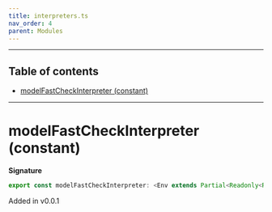 ```yaml
---
title: interpreters.ts
nav_order: 4
parent: Modules
---
```


---

<h2 class="text-delta">Table of contents</h2>

- [modelFastCheckInterpreter (constant)](#modelfastcheckinterpreter-constant)

---

# modelFastCheckInterpreter (constant)

**Signature**

```ts
export const modelFastCheckInterpreter: <Env extends Partial<Readonly<Record<"FastCheckURI", any>>>>() => ModelAlgebraRefined<"FastCheckURI", Env> & ModelAlgebraNewtype<"FastCheckURI", Env> & ModelAlgebraUnknown<"FastCheckURI", Env> & ModelAlgebraPrimitive<"FastCheckURI", Env> & ModelAlgebraIntersection<"FastCheckURI", Env> & ModelAlgebraObject<"FastCheckURI", Env> & ModelAlgebraUnions<"FastCheckURI", Env> & ModelAlgebraTaggedUnions<"FastCheckURI", Env> & ModelAlgebraRecursive<"FastCheckURI", Env> & ModelAlgebraStrMap<"FastCheckURI", Env> & ModelAlgebraSet<"FastCheckURI", Env> = ...
```

Added in v0.0.1
